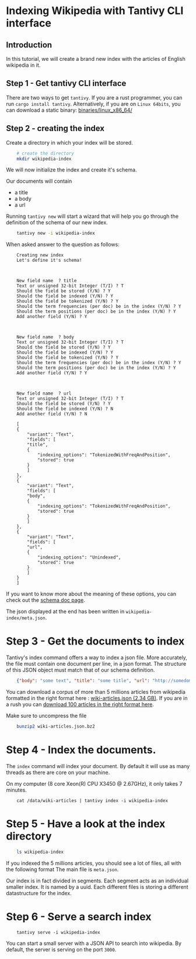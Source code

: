 # Indexing Wikipedia with Tantivy CLI interface

## Introduction

In this tutorial, we will create a brand new index
with the articles of English wikipedia in it.

 
 
## Step 1 - Get tantivy CLI interface

There are two ways to get `tantivy`.
If you are a rust programmer, you can run `cargo install tantivy`.
Alternatively, if you are on `Linux 64bits`, you can download a
static binary:  [binaries/linux_x86_64/](http://fulmicoton.com/tantivy/binaries/linux_x86_64/tantivy) 

## Step 2 - creating the index

Create a directory in which your index will be stored.

```bash
    # create the directory
    mkdir wikipedia-index
```


We will now initialize the index and create it's schema.

Our documents will contain
* a title
* a body 
* a url

Running `tantivy new` will start a wizard that will help you go through
the definition of the schema of our new index.

```bash
    tantivy new -i wikipedia-index
```

When asked answer to the question as follows:

```
    Creating new index 
    Let's define it's schema! 



    New field name  ? title
    Text or unsigned 32-bit Integer (T/I) ? T
    Should the field be stored (Y/N) ? Y
    Should the field be indexed (Y/N) ? Y
    Should the field be tokenized (Y/N) ? Y
    Should the term frequencies (per doc) be in the index (Y/N) ? Y
    Should the term positions (per doc) be in the index (Y/N) ? Y
    Add another field (Y/N) ? Y



    New field name  ? body 
    Text or unsigned 32-bit Integer (T/I) ? T
    Should the field be stored (Y/N) ? Y
    Should the field be indexed (Y/N) ? Y
    Should the field be tokenized (Y/N) ? Y
    Should the term frequencies (per doc) be in the index (Y/N) ? Y
    Should the term positions (per doc) be in the index (Y/N) ? Y
    Add another field (Y/N) ? Y



    New field name  ? url
    Text or unsigned 32-bit Integer (T/I) ? T
    Should the field be stored (Y/N) ? Y
    Should the field be indexed (Y/N) ? N
    Add another field (Y/N) ? N

    [
    {
        "variant": "Text",
        "fields": [
        "title",
        {
            "indexing_options": "TokenizedWithFreqAndPosition",
            "stored": true
        }
        ]
    },
    {
        "variant": "Text",
        "fields": [
        "body",
        {
            "indexing_options": "TokenizedWithFreqAndPosition",
            "stored": true
        }
        ]
    },
    {
        "variant": "Text",
        "fields": [
        "url",
        {
            "indexing_options": "Unindexed",
            "stored": true
        }
        ]
    }
    ]

```

If you want to know more about the meaning of these options, you can check out the [schema doc page](http://fulmicoton.com/tantivy/tantivy/schema/index.html).  

The json displayed at the end has been written in `wikipedia-index/meta.json`.


# Step 3 - Get the documents to index

Tantivy's index command offers a way to index a json file.
More accurately, the file must contain one document per line, in a json format.
The structure of this JSON object must match that of our schema definition.

```json
    {"body": "some text", "title": "some title", "url": "http://somedomain.com"}
```

You can download a corpus of more than 5 millions articles from wikipedia 
formatted in the right format here : [wiki-articles.json (2.34 GB)](https://www.dropbox.com/s/wwnfnu441w1ec9p/wiki-articles.json.bz2?dl=0).
If you are in a rush you can [download 100 articles in the right format here](http://fulmicoton.com/tantivy/tutorial/wiki-articles-first100.json).

Make sure to uncompress the file

```bash
    bunzip2 wiki-articles.json.bz2
``` 

# Step 4 -  Index the documents.

The `index` command will index your document.
By default it will use as many threads as there are core on your machine.

On my computer (8 core Xeon(R) CPU X3450  @ 2.67GHz), it only takes 7 minutes.

```
    cat /data/wiki-articles | tantivy index -i wikipedia-index
```

# Step 5 - Have a look at the index directory

```bash
    ls wikipedia-index
```

If you indexed the 5 millions articles, you should see a lot of files, all with the following format
The main file is `meta.json`.

Our index is in fact divided in segments. Each segment acts as an individual smaller index.
It is named by a uuid. 
Each different files is storing a different datastructure for the index.


# Step 6 - Serve a search index

```
    tantivy serve -i wikipedia-index
```

You can start a small server with a JSON API to search into wikipedia.
By default, the server is serving on the port `3000`.


